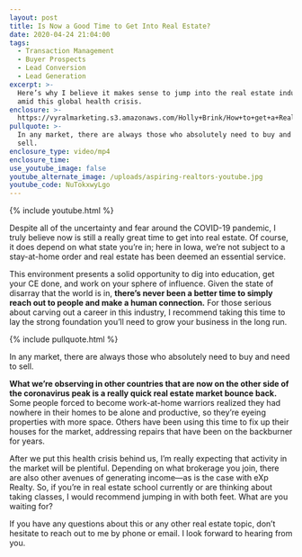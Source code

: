 ```yaml
---
layout: post
title: Is Now a Good Time to Get Into Real Estate?
date: 2020-04-24 21:04:00
tags:
  - Transaction Management
  - Buyer Prospects
  - Lead Conversion
  - Lead Generation
excerpt: >-
  Here’s why I believe it makes sense to jump into the real estate industry—even
  amid this global health crisis.
enclosure: >-
  https://vyralmarketing.s3.amazonaws.com/Holly+Brink/How+to+get+a+Real+Estate+License+in+Iowa_.mp4
pullquote: >-
  In any market, there are always those who absolutely need to buy and need to
  sell.
enclosure_type: video/mp4
enclosure_time:
use_youtube_image: false
youtube_alternate_image: /uploads/aspiring-realtors-youtube.jpg
youtube_code: NuTokxwyLgo
---
```


{% include youtube.html %}

Despite all of the uncertainty and fear around the COVID-19 pandemic, I truly believe now is still a really great time to get into real estate. Of course, it does depend on what state you’re in; here in Iowa, we’re not subject to a stay-at-home order and real estate has been deemed an essential service.&nbsp;

This environment presents a solid opportunity to dig into education, get your CE done, and work on your sphere of influence. Given the state of disarray that the world is in, **there’s never been a better time to simply reach out to people and make a human connection.** For those serious about carving out a career in this industry, I recommend taking this time to lay the strong foundation you’ll need to grow your business in the long run.&nbsp;

{% include pullquote.html %}

In any market, there are always those who absolutely need to buy and need to sell.&nbsp;

**What we’re observing in other countries that are now on the other side of the coronavirus peak is a really quick real estate market bounce back.** Some people forced to become work-at-home warriors realized they had nowhere in their homes to be alone and productive, so they’re eyeing properties with more space. Others have been using this time to fix up their houses for the market, addressing repairs that have been on the backburner for years.&nbsp;

After we put this health crisis behind us, I’m really expecting that activity in the market will be plentiful. Depending on what brokerage you join, there are also other avenues of generating income—as is the case with eXp Realty. So, if you’re in real estate school currently or are thinking about taking classes, I would recommend jumping in with both feet. What are you waiting for?&nbsp;

If you have any questions about this or any other real estate topic, don’t hesitate to reach out to me by phone or email. I look forward to hearing from you.